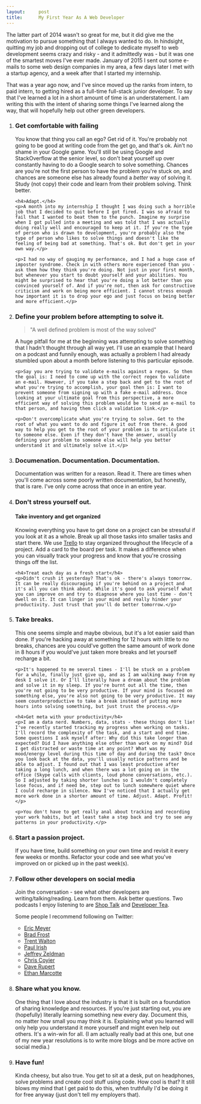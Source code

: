 ```yaml
---
layout:     post
title:      My First Year As A Web Developer
---
```


<p>The latter part of 2014 wasn't so great for me, but it did give me the motivation to pursue something that
I always wanted to do. In hindsight, quitting my job and dropping out of college to dedicate myself to web development seems crazy and risky - and it admittedly was - but it was one of the smartest moves I've ever made. January of 2015 I sent out some e-mails to some web design companies in my area, a few days later I met with a startup agency, and a week after that I started my internship.</p>

<p>That was a year ago now, and I've since moved up the ranks from intern, to paid intern, to getting hired as a full-time full-stack junior developer. To say that I've learned a lot in a short amount of time is an understatement. I am writing this with the intent of sharing some things I've learned along the way, that will hopefully help out other green developers.</p>

<ol>
  <li>
    <h3>Get comfortable with failing</h3>
    <p>You know that thing you call an ego? Get rid of it. You're probably not going to be good at writing code from the get go, and that's ok. Ain't no shame in your Google game. You'll still be using Google and StackOverflow at the senior level, so don't beat yourself up over constantly having to do a Google search to solve something. Chances are you're not the first person to have the problem you're stuck on, and chances are someone else has already found a <em>better</em> way of solving it. Study (not copy) their code and learn from their problem solving. Think better.</p>

    <h4>Adapt.</h4>
    <p>A month into my internship I thought I was doing such a horrible job that I decided to quit before I got fired. I was so afraid to fail that I wanted to beat them to the punch. Imagine my surprise when I got pulled into a meeting and was told that I was actually doing really well and encouraged to keep at it. If you're the type of person who is drawn to development, you're probably also the type of person who likes to solve things and doesn't like the feeling of being bad at something. That's ok. But don't get in your own way.</p>

    <p>I had no way of gauging my performance, and I had a huge case of imposter syndrome. Check in with others more experienced than you - ask them how they think you're doing. Not just in your first month, but whenever you start to doubt yourself and your abilities. You might be surprised to hear that you're doing a lot better than you convinced yourself of. And if you're not, then ask for constructive criticism and work on being more efficient. I cannot stress enough how important it is to drop your ego and just focus on being better and more efficient.</p>
  </li>

  <li>
    <h3>Define your problem before attempting to solve it.</h3>
    <blockquote>"A well defined problem is most of the way solved"</blockquote>
    <p>A huge pitfall for me at the beginning was attempting to solve something that I hadn't thought through all way yet. I'll use an example that I heard on a podcast and funnily enough, was actually a problem I had already stumbled upon about a month before listening to this particular episode.</p>

    <p>Say you are trying to validate e-mails against a regex. So then the goal is: I need to come up with the correct regex to validate an e-mail. However, if you take a step back and get to the root of what you're trying to accomplish, your goal then is: I want to prevent someone from signing up with a fake e-mail address. Once looking at your ultimate goal from this perspective, a more efficient way of solving this problem would be to send an e-mail to that person, and having them click a validation link.</p>

    <p>Don't overcomplicate what you're trying to solve. Get to the root of what you want to do and figure it out from there. A good way to help you get to the root of your problem is to articulate it to someone else. Even if they don't have the answer, usually defining your problem to someone else will help you better understand it and ultimately solve it.</p>
  </li>

  <li>
    <h3>Documenation. Documentation. Documentation.</h3>
    <p>Documentation was written for a reason. Read it. There are times when you'll come across some poorly written documentation, but honestly, that is rare. I've only come across that once in an entire year.</p>
  </li>

  <li>
    <h3>Don't stress yourself out.</h3>
    <h4>Take inventory and get organized</h4>
    <p>Knowing everything you have to get done on a project can be stressful if you look at it as a whole. Break up all those tasks into smaller tasks and start there. We use <a href="http://www.trello">Trello</a> to stay organized throughout the lifecycle of a project. Add a card to the board per task. It makes a difference when you can visually track your progress and know that you're crossing things off the list.</p>

    <h4>Treat each day as a fresh start</h4>
    <p>Didn't crush it yesterday? That's ok - there's always tomorrow. It can be really discouraging if you're behind on a project and it's all you can think about. While it's good to ask yourself what you can improve on and try to diagnose where you lost time - don't dwell on it. It can linger in your mind and really hinder your productivity. Just trust that you'll do better tomorrow.</p>
  </li>

  <li>
    <h3>Take breaks.</h3>
    <p>This one seems simple and maybe obvious, but it's a lot easier said than done. If you're hacking away at something for 12 hours with little to no breaks, chances are you could've gotten the same amount of work done in 8 hours if you would've just taken more breaks and let yourself recharge a bit.</p>

    <p>It's happened to me several times - I'll be stuck on a problem for a while, finally just give up, and as I am walking away from my desk I solve it. Or I'll literally have a dream about the problem and solve it in my sleep. If you're burnt out all the time, then you're not going to be very productive. If your mind is focused on something else, you're also not going to be very productive. It may seem counterproductive to take a break instead of putting more hours into solving something, but just trust the process.</p>

    <h4>Get meta with your productivity</h4>
    <p>I am a data nerd. Numbers, data, stats - these things don't lie! I've recently started tracking my progress when working on tasks. I'll record the complexity of the task, and a start and end time. Some questions I ask myself after: Why did this take longer than expected? Did I have anything else other than work on my mind? Did I get distracted or waste time at any point? What was my mood/energy level during this time of day and during the task? Once you look back at the data, you'll usually notice patterns and be able to adjust. I found out that I was least productive after taking a long lunch, and when there was a lot going on in the office (Skype calls with clients, loud phone conversations, etc.). So I adjusted by taking shorter lunches so I wouldn't completely lose focus, and if need be, step out to lunch somewhere quiet where I could recharge in silence. Now I've noticed that I actually get more work done in a shorter amount of time. Adjust. Adapt. Profit!</p>

    <p>You don't have to get really anal about tracking and recording your work habits, but at least take a step back and try to see any patterns in your productivity.</p>
  </li>

  <li>
    <h3>Start a passion project.</h3>
    <p>If you have time, build something on your own time and revisit it every few weeks or months. Refactor your code and see what you've improved on or picked up in the past week(s).</p>
  </li>

  <li>
    <h3>Follow other developers on social media</h3>
    <p>Join the conversation - see what other developers are writing/talking/reading. Learn from them. Ask better questions. Two podcasts I enjoy listening to are <a href="http://shoptalkshow.com/">Shop Talk</a> and <a href="https://developertea.com/">Developer Tea</a>.</p>
    <p>Some people I recommend following on Twitter:</p>
    <ul>
      <li><a href="https://twitter.com/meyerweb">Eric Meyer</a></li>
      <li><a href="https://twitter.com/brad_frost">Brad Frost</a></li>
      <li><a href="https://twitter.com/TrentWalton">Trent Walton</a></li>
      <li><a href="https://twitter.com/paul_irish">Paul Irish</a></li>
      <li><a href="https://twitter.com/zeldman">Jeffrey Zeldman</a></li>
      <li><a href="https://twitter.com/chriscoyier">Chris Coyier</a></li>
      <li><a href="https://twitter.com/davatron5000">Dave Rupert</a></li>
      <li><a href="https://twitter.com/beep">Ethan Marcotte</a></li>
    </ul>
  </li>

  <li>
    <h3>Share what you know.</h3>
    <p>One thing that I love about the industry is that it is built on a foundation of sharing knowledge and resources. If you're just starting out, you are (hopefully) literally learning something new every day. Document this, no matter how small you may think it is. Explaining what you learned will only help you understand it more yourself and might even help out others. It's a win-win for all. (I am actually really bad at this one, but one of my new year resolutions is to write more blogs and be more active on social media.)</p>
  </li>

  <li>
    <h3>Have fun!</h3>
    <p>Kinda cheesy, but also true. You get to sit at a desk, put on headphones, solve problems and create cool stuff using code. How cool is that? It still blows my mind that I get paid to do this, when truthfully I'd be doing it for free anyway (just don't tell my employers that).</p>
  </li>
</ol>
